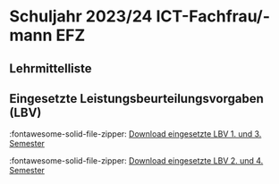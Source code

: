 # Schuljahr 2023/24 ICT-Fachfrau/-mann EFZ

## Lehrmittelliste

## Eingesetzte Leistungsbeurteilungsvorgaben (LBV)

:fontawesome-solid-file-zipper: [Download eingesetzte LBV 1. und 3. Semester](downloads/LBV-2022-23-1.zip)

:fontawesome-solid-file-zipper: [Download eingesetzte LBV 2. und 4. Semester](downloads/LBV-2022-23-2.zip)